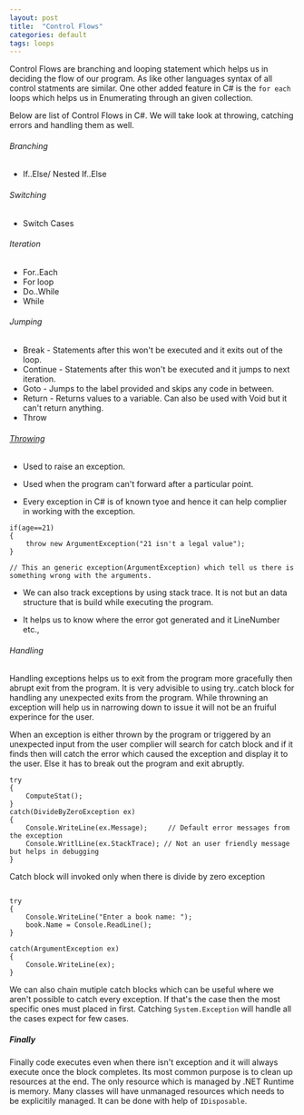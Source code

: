 ```yaml
---
layout: post
title:  "Control Flows"
categories: default
tags: loops
---
```


Control Flows are branching and looping statement which helps us in deciding the flow of our program. As like other languages syntax of 
all control statments are similar. One other added feature in C# is the `for each` loops which helps us in Enumerating through an given collection.

Below are list of Control Flows in C#. We will take look at throwing, catching errors and handling them as well.

###### Branching

- If..Else/ Nested If..Else

###### Switching

- Switch Cases

###### Iteration

- For..Each
- For loop
- Do..While
- While

###### Jumping

- Break    - Statements after this won't be executed and it exits out of the loop.
- Continue - Statements after this won't be executed and it jumps to next iteration.
- Goto     - Jumps to the label provided and skips any code in between. 
- Return   - Returns values to a variable. Can also be used with Void but it can't return anything.
- Throw     

###### [Throwing](https://docs.microsoft.com/en-us/dotnet/csharp/programming-guide/exceptions/exception-handling)

- Used to raise an exception.

- Used when the program can't forward after a particular point.

- Every exception in C# is of known tyoe and hence it can help complier in working with the exception.

```
if(age==21)
{
    throw new ArgumentException("21 isn't a legal value");
}

// This an generic exception(ArgumentException) which tell us there is something wrong with the arguments.
```

- We can also track exceptions by using stack trace. It is not but an data structure that is build while executing the
    program.

- It helps us to know where the error got generated and it LineNumber etc.,

###### Handling

Handling exceptions helps us to exit from the program more gracefully then abrupt exit from the program. It is very advisible to using try..catch block
for handling any unexpected exits from the program. While throwning an exception will help us in narrowing down to issue it will not be an
fruiful experince for the user. 

When an exception is either thrown by the program or triggered by an unexpected input from the user complier will search for catch block and if it finds
then will catch the error which caused the exception and display it to the user. Else it has to break out the program and exit abruptly.

```
try
{
    ComputeStat();
}
catch(DivideByZeroException ex)
{
    Console.WriteLine(ex.Message);     // Default error messages from the exception
    Console.WritlLine(ex.StackTrace); // Not an user friendly message but helps in debugging
}
```
Catch block will invoked only when there is divide by zero exception

```

try
{
    Console.WriteLine("Enter a book name: ");
    book.Name = Console.ReadLine();
}

catch(ArgumentException ex)
{
    Console.WriteLine(ex);
}

```
We can also chain mutiple catch blocks which can be useful where we aren't possible to catch every exception. If that's the case then the most specific
ones must placed in first.  Catching `System.Exception` will handle all the cases expect for few cases. 

##### Finally

Finally code executes even when there isn't exception and it will always execute once the block completes. Its most common purpose is to clean up resources at the end. 
The only resource which is managed by .NET Runtime is memory. Many classes will have unmanaged resources which needs to be explicitily managed. It can be done with 
help of `IDisposable`. 